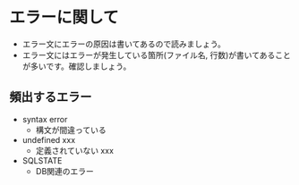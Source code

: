 # エラーに関して
- エラー文にエラーの原因は書いてあるので読みましょう。
- エラー文にはエラーが発生している箇所(ファイル名, 行数)が書いてあることが多いです。確認しましょう。

## 頻出するエラー
- syntax error
  - 構文が間違っている
- undefined xxx
  - 定義されていない xxx
- SQLSTATE
  - DB関連のエラー